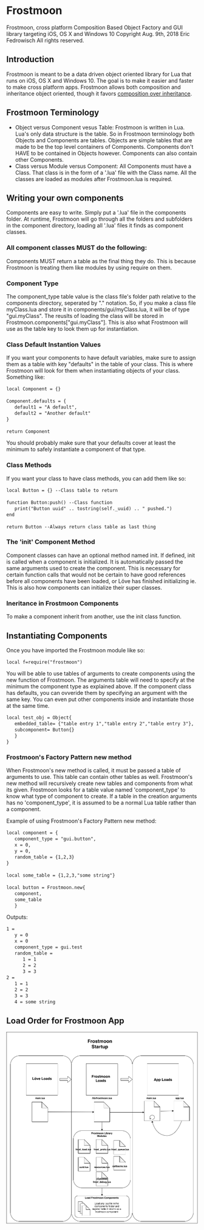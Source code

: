 # Frostmoon
Frostmoon, cross platform Composition Based Object Factory and GUI library
targeting iOS, OS X and Windows 10
Copyright Aug. 9th, 2018 Eric Fedrowisch All rights reserved.
## Introduction
Frostmoon is meant to be a data driven object oriented library for Lua that runs on iOS, OS X and Windows 10. The goal is to make it easier and faster to make cross platform apps. Frostmoon allows both composition and inheritance object oriented, though it favors [composition over inheritance](https://en.wikipedia.org/wiki/Composition_over_inheritance).
## Frostmoon Terminology
- Object versus Component vesus Table:
Frostmoon is written in Lua. Lua's only data structure is the table. So in Frostmoon terminology both Objects and Components are tables. Objects are simple tables that are made to be the top level containers of Components. Components don't HAVE to be contained in Objects however. Components can also contain other Components.
- Class versus Module versus Component:
All Components must have a Class. That class is in the form of a '.lua' file with the Class name. All the classes are loaded as modules after Frostmoon.lua is required.
## Writing your own components
Components are easy to write. Simply put a '.lua' file in the components folder.
At runtime, Frostmoon will go through all the folders and subfolders in the component directory, loading all '.lua' files it finds as component classes.
### All component classes MUST do the following:
Components MUST return a table as the final thing they do. This is because Frostmoon is treating them like modules by using require on them.
### Component Type
The component_type table value is the class file's folder path relative to the components directory, seperated by "." notation. So, if you make a class file myClass.lua and store it in components/gui/myClass.lua, it will be of type "gui.myClass". The reuslts of loading the class will be stored in Frostmoon.components["gui.myClass"]. This is also what Frostmoon will use as the table key to look them up for instantiation.
### Class Default Instantion Values
If you want your components to have default variables, make sure to assign them as a table with key "defaults" in the table of your class. This is where Frostmoon will look for them when instantiating objects of your class.
Something like:
```
local Component = {}

Component.defaults = {
   default1 = "A default",
   default2 = "Another default"
}

return Component
```

You should probably make sure that your defaults cover at least the minimum to safely instantiate a component of that type.
### Class Methods
If you want your class to have class methods, you can add them like so:
```
local Button = {} --Class table to return

function Button:push() --Class function
   print("Button uuid" .. tostring(self._uuid) .. " pushed.")
end

return Button --Always return class table as last thing
```
### The 'init' Component Method
Component classes can have an optional method named init. If defined, init is called when a component is initialized. It is automatically passed the same arguments used to create the component. This is necessary for certain function calls that would not be certain to have good references before all components have been loaded, or Löve has finished initializing ie. This is also how components can initialize their super classes.
### Ineritance in Frostmoon Components
To make a component inherit from another, use the init class function.
## Instantiating Components
Once you have imported the Frostmoon module like so:
```
local f=require("frostmoon")
```
You will be able to use tables of arguments to create components using the
new function of Frostmoon. The arguments table will need to specify at the minimum the component type as explained above. If the component class has
defaults, you can ovveride them by specifying an argument with the same key.
You can even put other components inside and instantiate those at the same time.
```
local test_obj = Object{
   embedded_table= {"table entry 1","table entry 2","table entry 3"},
   subcomponent= Button{}
   }
}

```

### Frostmoon's Factory Pattern new method
When Frostmoon's new method is called, it must be passed a table of arguments to use. This table can contain other tables as well. Frostmoon's new method will recursively create new tables and components from what its given. Frostmoon looks for a table value named 'component_type' to know what type of component to create. If a table in the creation arguments has no 'component_type', it is assumed to be a normal Lua table rather than a component.

Example of using Frostmoon's Factory Pattern new method:
```
local component = {
   component_type = "gui.button",
   x = 0,
   y = 0,
   random_table = {1,2,3}
}

local some_table = {1,2,3,"some string"}

local button = Frostmoon.new{
   component,
   some_table
   }
```

Outputs:
```
1 =
   y = 0
   x = 0
   component_type = gui.test
   random_table =
      1 = 1
      2 = 2
      3 = 3
2 =
   1 = 1
   2 = 2
   3 = 3
   4 = some string
```
## Load Order for Frostmoon App
![Load Order](/docs/Frostmoon_Load_Diagram.png "Frostmoon Load Order")
